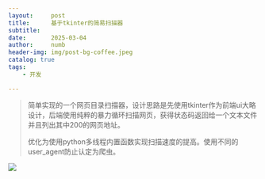 ```yaml
---
layout:     post
title:      基于tkinter的简易扫描器
subtitle:   
date:       2025-03-04
author:     numb
header-img: img/post-bg-coffee.jpeg
catalog: true
tags:
    - 开发

---
```


> 简单实现的一个网页目录扫描器，设计思路是先使用tkinter作为前端ui大略设计，后端使用纯粹的暴力循环扫描网页，获得状态码返回给一个文本文件并且列出其中200的网页地址。
>
> 优化为使用python多线程内置函数实现扫描速度的提高。使用不同的user_agent防止认定为爬虫。



<img src="https://numb74.github.io/img/EZScan.png">

